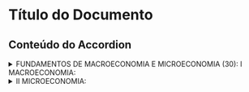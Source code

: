 # Título do Documento

## Conteúdo do Accordion

<details>
  <summary>FUNDAMENTOS DE MACROECONOMIA E MICROECONOMIA (30): I MACROECONOMIA:</summary>
  <br>

  1. Contas nacionais
  2. Agregados monetários
  3. Multiplicador monetário, criação e destruição de moeda
  4. Contas do sistema monetário
  5. Balanço de pagamentos

</details>

<details>
  <summary>II MICROECONOMIA:</summary>
  <br>

  1. Estrutura de mercado:
      - Formas de organização da atividade econômica, o papel dos preços, custo de oportunidade e fronteiras das possibilidades de produção
  2. Oferta e demanda:
      - Curvas de indiferença
      - Restrição orçamentária
      - Equilíbrio do consumidor
      - Efeitos preço, renda e substituição
      - Curva de demanda
      - Elasticidade da demanda

</details>

<script>
// Script para o funcionamento do accordion
document.addEventListener("DOMContentLoaded", function() {
  const details = document.querySelectorAll("details");

  details.forEach(detail => {
    detail.addEventListener("toggle", function() {
      this.classList.toggle("active", this.open);
    });
  });
});
</script>
